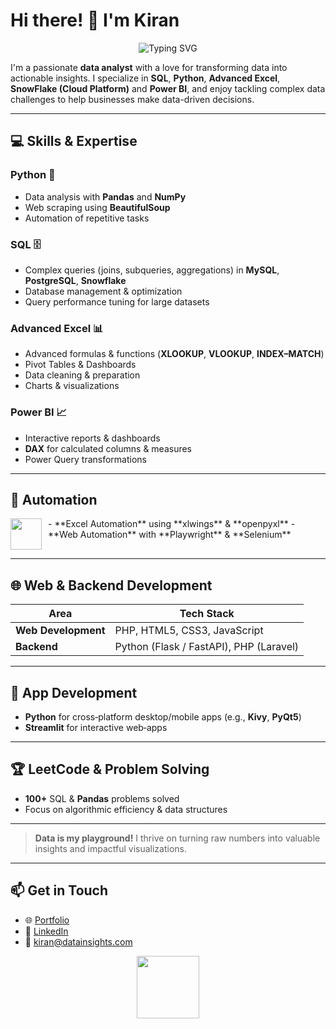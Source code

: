 # Hi there! 👋 I'm Kiran

<div align="center">
  <img src="https://readme-typing-svg.herokuapp.com?font=Fira%20Code&size=24&pause=1000&color=00FF7F&center=true&vCenter=true&width=600&lines=I'm+a+passionate+data+analyst+with+a+love+for+transforming+data+into+actionable+insights!" alt="Typing SVG" />
</div>

I'm a passionate **data analyst** with a love for transforming data into actionable insights. I specialize in **SQL**, **Python**, **Advanced Excel**, **SnowFlake (Cloud Platform)** and **Power BI**, and enjoy tackling complex data challenges to help businesses make data-driven decisions.

---

## 💻 Skills & Expertise

### **Python** 🐍
- Data analysis with **Pandas** and **NumPy**  
- Web scraping using **BeautifulSoup**  
- Automation of repetitive tasks  

### **SQL** 🗄️
- Complex queries (joins, subqueries, aggregations) in **MySQL**, **PostgreSQL**, **Snowflake**  
- Database management & optimization  
- Query performance tuning for large datasets  

### **Advanced Excel** 📊
- Advanced formulas & functions (**XLOOKUP**, **VLOOKUP**, **INDEX–MATCH**)  
- Pivot Tables & Dashboards  
- Data cleaning & preparation  
- Charts & visualizations  

### **Power BI** 📈
- Interactive reports & dashboards  
- **DAX** for calculated columns & measures  
- Power Query transformations  

---

## 🤖 Automation

<img src="https://media.giphy.com/media/3o7aCPoewc1DHJK5du/giphy.gif" width="50" align="left" style="margin-right:10px;" />
- **Excel Automation** using **xlwings** & **openpyxl**  
- **Web Automation** with **Playwright** & **Selenium**  
<br clear="all"/>

---

## 🌐 Web & Backend Development

| Area                   | Tech Stack                             |
|------------------------|----------------------------------------|
| **Web Development**    | PHP, HTML5, CSS3, JavaScript           |
| **Backend**            | Python (Flask / FastAPI), PHP (Laravel) |

---

## 📱 App Development

- **Python** for cross‑platform desktop/mobile apps (e.g., **Kivy**, **PyQt5**)  
- **Streamlit** for interactive web‑apps  

---

## 🏆 LeetCode & Problem Solving
- **100+** SQL & **Pandas** problems solved  
- Focus on algorithmic efficiency & data structures  

---

> **Data is my playground!** I thrive on turning raw numbers into valuable insights and impactful visualizations.

---

## 📫 Get in Touch
- 🌐 [Portfolio](https://www.kirananalyst.com/)  
- 💼 [LinkedIn](https://www.linkedin.com/in/kirananalyst/)  
- 📧 kiran@datainsights.com  

<div align="center">
  <img src="https://media.giphy.com/media/l0MYB8Ory7Hqefo9a/giphy.gif" width="100" />
</div>

